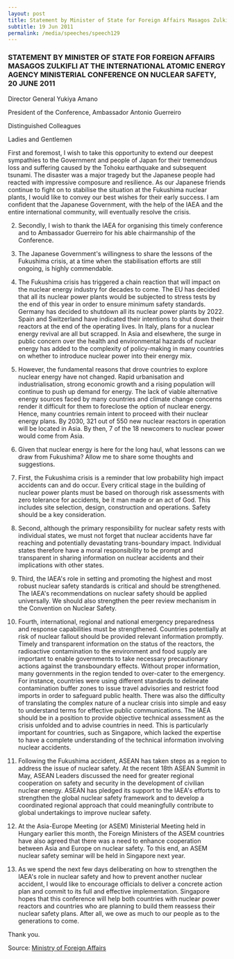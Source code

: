 ```yaml
---
layout: post
title: Statement by Minister of State for Foreign Affairs Masagos Zulkifli at the International Atomic Energy Agency Ministerial Conference on Nuclear Safety, 20 June 2011
subtitle: 19 Jun 2011
permalink: /media/speeches/speech129
---
```


### STATEMENT BY MINISTER OF STATE FOR FOREIGN AFFAIRS MASAGOS ZULKIFLI AT THE INTERNATIONAL ATOMIC ENERGY AGENCY MINISTERIAL CONFERENCE ON NUCLEAR SAFETY, 20 JUNE 2011

Director General Yukiya Amano

President of the Conference, Ambassador Antonio Guerreiro

Distinguished Colleagues

Ladies and Gentlemen

First and foremost, I wish to take this opportunity to extend our deepest sympathies to the Government and people of Japan for their tremendous loss and suffering caused by the Tohoku earthquake and subsequent tsunami. The disaster was a major tragedy but the Japanese people had reacted with impressive composure and resilience. As our Japanese friends continue to fight on to stabilise the situation at the Fukushima nuclear plants, I would like to convey our best wishes for their early success. I am confident that the Japanese Government, with the help of the IAEA and the entire international community, will eventually resolve the crisis.

2. Secondly, I wish to thank the IAEA for organising this timely conference and to Ambassador Guerreiro for his able chairmanship of the Conference.

3. The Japanese Government's willingness to share the lessons of the Fukushima crisis, at a time when the stabilisation efforts are still ongoing, is highly commendable.

4. The Fukushima crisis has triggered a chain reaction that will impact on the nuclear energy industry for decades to come. The EU has decided that all its nuclear power plants would be subjected to stress tests by the end of this year in order to ensure minimum safety standards. Germany has decided to shutdown all its nuclear power plants by 2022. Spain and Switzerland have indicated their intentions to shut down their reactors at the end of the operating lives. In Italy, plans for a nuclear energy revival are all but scrapped. In Asia and elsewhere, the surge in public concern over the health and environmental hazards of nuclear energy has added to the complexity of policy-making in many countries on whether to introduce nuclear power into their energy mix.

5. However, the fundamental reasons that drove countries to explore nuclear energy have not changed. Rapid urbanisation and industrialisation, strong economic growth and a rising population will continue to push up demand for energy. The lack of viable alternative energy sources faced by many countries and climate change concerns render it difficult for them to foreclose the option of nuclear energy. Hence, many countries remain intent to proceed with their nuclear energy plans. By 2030, 321 out of 550 new nuclear reactors in operation will be located in Asia. By then, 7 of the 18 newcomers to nuclear power would come from Asia.

6. Given that nuclear energy is here for the long haul, what lessons can we draw from Fukushima? Allow me to share some thoughts and suggestions.

7. First, the Fukushima crisis is a reminder that low probability high impact accidents can and do occur. Every critical stage in the building of nuclear power plants must be based on thorough risk assessments with zero tolerance for accidents, be it man made or an act of God. This includes site selection, design, construction and operations. Safety should be a key consideration.

8. Second, although the primary responsibility for nuclear safety rests with individual states, we must not forget that nuclear accidents have far reaching and potentially devastating trans-boundary impact. Individual states therefore have a moral responsibility to be prompt and transparent in sharing information on nuclear accidents and their implications with other states.

9. Third, the IAEA's role in setting and promoting the highest and most robust nuclear safety standards is critical and should be strengthened. The IAEA's recommendations on nuclear safety should be applied universally. We should also strengthen the peer review mechanism in the Convention on Nuclear Safety.

10. Fourth, international, regional and national emergency preparedness and response capabilities must be strengthened. Countries potentially at risk of nuclear fallout should be provided relevant information promptly. Timely and transparent information on the status of the reactors, the radioactive contamination to the environment and food supply are important to enable governments to take necessary precautionary actions against the transboundary effects. Without proper information, many governments in the region tended to over-cater to the emergency. For instance, countries were using different standards to delineate contamination buffer zones to issue travel advisories and restrict food imports in order to safeguard public health. There was also the difficulty of translating the complex nature of a nuclear crisis into simple and easy to understand terms for effective public communications. The IAEA should be in a position to provide objective technical assessment as the crisis unfolded and to advise countries in need. This is particularly important for countries, such as Singapore, which lacked the expertise to have a complete understanding of the technical information involving nuclear accidents.

11. Following the Fukushima accident, ASEAN has taken steps as a region to address the issue of nuclear safety. At the recent 18th ASEAN Summit in May, ASEAN Leaders discussed the need for greater regional cooperation on safety and security in the development of civilian nuclear energy. ASEAN has pledged its support to the IAEA's efforts to strengthen the global nuclear safety framework and to develop a coordinated regional approach that could meaningfully contribute to global undertakings to improve nuclear safety.

12. At the Asia-Europe Meeting (or ASEM) Ministerial Meeting held in Hungary earlier this month, the Foreign Ministers of the ASEM countries have also agreed that there was a need to enhance cooperation between Asia and Europe on nuclear safety. To this end, an ASEM nuclear safety seminar will be held in Singapore next year.

13. As we spend the next few days deliberating on how to strengthen the IAEA's role in nuclear safety and how to prevent another nuclear accident, I would like to encourage officials to deliver a concrete action plan and commit to its full and effective implementation. Singapore hopes that this conference will help both countries with nuclear power reactors and countries who are planning to build them reassess their nuclear safety plans. After all, we owe as much to our people as to the generations to come.

Thank you.


Source: [<a href="https://www.mfa.gov.sg/Newsroom/Press-Statements-Transcripts-and-Photos" target="_blank">Ministry of Foreign Affairs</a>](https://www.mfa.gov.sg/Newsroom/Press-Statements-Transcripts-and-Photos)

